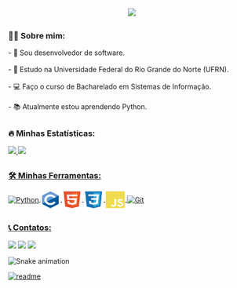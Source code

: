 <h1 align="center">
<img src="https://readme-typing-svg.herokuapp.com/?font=Righteous&size=35&center=true&vCenter=true&width=500&height=70&duration=3000&lines=Olá!!!+👋;+Seja+bem+vindo+ao+meu+perfil!;" />
</h1>

<h3 align="left">👩‍💻  Sobre mim: </h3>
<p align="left">- 🥷 Sou desenvolvedor de software.<br><br>- 🔭 Estudo na Universidade Federal do Rio Grande do Norte (UFRN).<br><br>- 💻 Faço o curso de Bacharelado em Sistemas de Informação.<br><br>- 📚 Atualmente estou aprendendo Python.<br></p>

##
<h3 align="left">🔥 Minhas Estatísticas: </h3>
<div>
  <a href="https://github.com/luizmiguel4444">
  <img height="180em" src="https://github-readme-stats.vercel.app/api?username=luizmiguel4444&show_icons=true&theme=algolia&include_all_commits=true&count_private=true"/>
  <img height="180em" src="https://github-readme-stats.vercel.app/api/top-langs/?username=luizmiguel4444&layout=compact&langs_count=7&theme=algolia"/>
</div>

##
<h3 align="left">🛠️ Minhas Ferramentas: </h3>
<div style="display: inline_block">
  <img align="center" alt="Python" height="35" width="40" src="https://cdn.jsdelivr.net/gh/devicons/devicon/icons/python/python-original.svg">
  <img align="center" alt="C" height="35" width="40" src="https://raw.githubusercontent.com/devicons/devicon/master/icons/c/c-original.svg">
  <img align="center" alt="HTML" height="35" width="40" src="https://raw.githubusercontent.com/devicons/devicon/master/icons/html5/html5-original.svg">
  <img align="center" alt="CSS" height="35" width="40" src="https://raw.githubusercontent.com/devicons/devicon/master/icons/css3/css3-original.svg">
  <img align="center" alt="Js" height="35" width="40" src="https://raw.githubusercontent.com/devicons/devicon/master/icons/javascript/javascript-plain.svg">
  <img align="center" alt="Git" height="35" width="40" src="https://cdn.jsdelivr.net/gh/devicons/devicon/icons/git/git-original.svg">
</div>
  
##
<h3 align="left">📞 Contatos: </h3>
<div>   
  <a href="https://instagram.com/luiz__miguel10" target="_blank"><img src="https://img.shields.io/badge/-Instagram-%23E4405F?style=for-the-badge&logo=instagram&logoColor=white" target="_blank"></a>
  <a href = "http://luizmiguel4444@gmail.com/"><img src="https://img.shields.io/badge/-Gmail-%23333?style=for-the-badge&logo=gmail&logoColor=orange" target="_blank"></a>
  <a href="https://www.linkedin.com/in/luiz-miguel-santos-silva-63a77b269" target="_blank"><img src="https://img.shields.io/badge/-LinkedIn-%230077B5?style=for-the-badge&logo=linkedin&logoColor=white" target="_blank"></a> 
</div>

![Snake animation](https://github.com/LuizMiguel4444/LuizMiguel4444/blob/output/github-contribution-grid-snake.svg)

[![readme](https://github-readme-stats.vercel.app/api/pin/?username=LuizMiguel4444&repo=LuizMiguel4444&theme=react)](https://github.com/LuizMiguel4444/LuizMiguel4444)
